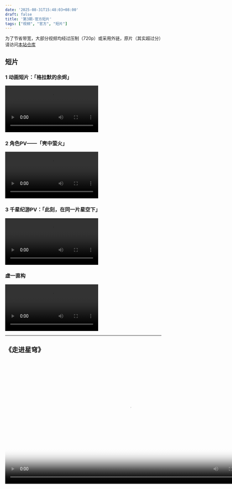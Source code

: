 ```yaml
---
date: '2025-08-31T15:48:03+08:00'
draft: false
title: '第3期-官方短片'
tags: ["视频", "官方", "短片"]
---
```


为了节省带宽，大部分视频均经过压制（720p）或采用外链，原片（其实超过分）请访问[本站仓库](/repo)  

## 短片

### 1 动画短片：「格拉默的余烬」

<video controls preload="metadata" src="/collection/流萤-mihoyo-动画短片：「格拉默的余烬」.mp4"></video>

### 2 角色PV——「壳中萤火」

<video controls preload="metadata" src="/collection/流萤-mihoyo-角色PV——「壳中萤火」.mp4"></video>

### 3 千星纪游PV：「此刻，在同一片星空下」

<video controls preload="metadata" control src="/collection/流萤-mihoyo-千星纪游PV：「此刻，在同一片星空下」.mp4"></video>

### 虚一直构

<video controls preload="metadata" control src="/collection/流萤-mihoyo-虚一直构｜《仲夏萤火之约》.mp4"></video>

---

## 《走进星穹》

<video src="https://fastcdn.mihoyo.com/content-v2/hkrpg/124106/340f73208682a2939ca09ccb8e45d2ce_5024516192523477983.mp4" title="" controls="controls" controlslist="nodownload" poster="https://fastcdn.mihoyo.com/content-v2/hkrpg/124106/340f73208682a2939ca09ccb8e45d2ce_5024516192523477983.mp4?x-oss-process=video%2Fsnapshot%2Ct_0%2Cf_jpg%2Ch_600%2Cm_fast" webkit-playsinline="true" playsinline="true" style="width:800px;vertical-align:middle;"></video>
